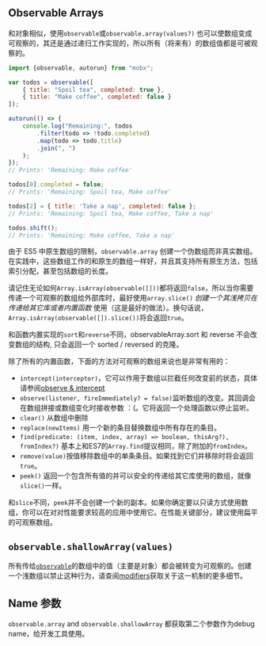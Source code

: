 ## Observable Arrays

和对象相似，使用`observable`或`observable.array(values?)` 也可以使数组变成可观察的，其还是通过递归工作实现的，所以所有（将来有）的数组值都是可被观察的。


```javascript
import {observable, autorun} from "mobx";

var todos = observable([
	{ title: "Spoil tea", completed: true },
	{ title: "Make coffee", completed: false }
]);

autorun(() => {
	console.log("Remaining:", todos
		.filter(todo => !todo.completed)
		.map(todo => todo.title)
		.join(", ")
	);
});
// Prints: 'Remaining: Make coffee'

todos[0].completed = false;
// Prints: 'Remaining: Spoil tea, Make coffee'

todos[2] = { title: 'Take a nap', completed: false };
// Prints: 'Remaining: Spoil tea, Make coffee, Take a nap'

todos.shift();
// Prints: 'Remaining: Make coffee, Take a nap'
```


由于 ES5 中原生数组的限制，`observable.array` 创建一个伪数组而非真实数组。在实践中，这些数组工作的和原生的数组一样好，并且其支持所有原生方法，包括索引分配，甚至包括数组的长度。


请记住无论如何`Array.isArray(observable([]))`都将返回`false`，所以当你需要传递一个可观察的数组给外部库时，最好使用`array.slice()` _创建一个其浅拷贝在传递给其它库或者内置函数_ 使用（这是最好的做法）。换句话说，`Array.isArray(observable([]).slice())`将会返回`true`。

和函数内置实现的`sort`和`reverse`不同，observableArray.sort 和 reverse 不会改变数组的结构, 只会返回一个 sorted / reversed 的克隆。

除了所有的内置函数，下面的方法对可观察的数组来说也是非常有用的：

* `intercept(interceptor)`，它可以作用于数组以拦截任何改变前的状态，具体请参阅[observe & intercept](observe.md) 
* `observe(listener, fireImmediately? = false)`监听数组的改变。其回调会在数组拼接或数组变化时接收参数 ：(。它将返回一个处理函数以停止监听。
* `clear()` 从数组中删除 
* `replace(newItems)` 用一个新的条目替换数组中所有存在的条目。
* `find(predicate: (item, index, array) => boolean, thisArg?), fromIndex?)` 基本上和ES7的`Array.find`提议相同，除了附加的`fromIndex`。
* `remove(value)`按值移除数组中的单条条目。如果找到它们并移除时将会返回`true`。
* `peek()` 返回一个包含所有值的并可以安全的传递给其它库使用的数组，就像`slice()`一样。

和`slice`不同，`peek`并不会创建一个新的副本。如果你确定要以只读方式使用数组，你可以在对对性能要求较高的应用中使用它。在性能关键部分，建议使用扁平的可观察数组。


## `observable.shallowArray(values)`

所有传给[`observable`](observable.md)的数组中的值（主要是对象）都会被转变为可观察的。创建一个浅数组以禁止这种行为，请查阅[modifiers](modifiers.md)获取关于这一机制的更多细节。


## Name 参数

`observable.array` and `observable.shallowArray` 都获取第二个参数作为debug name，给开发工具使用。

